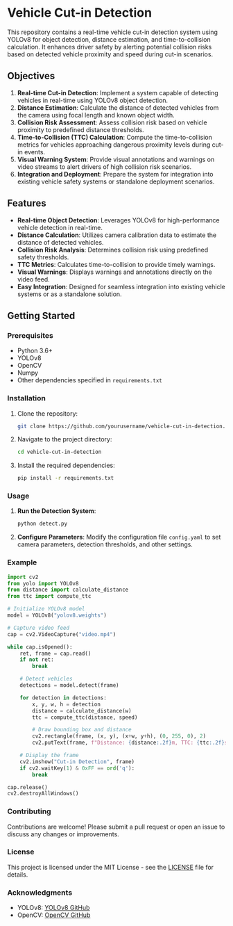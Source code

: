 # Vehicle Cut-in Detection

This repository contains a real-time vehicle cut-in detection system using YOLOv8 for object detection, distance estimation, and time-to-collision calculation. It enhances driver safety by alerting potential collision risks based on detected vehicle proximity and speed during cut-in scenarios.

## Objectives

1. **Real-time Cut-in Detection**: Implement a system capable of detecting vehicles in real-time using YOLOv8 object detection.
2. **Distance Estimation**: Calculate the distance of detected vehicles from the camera using focal length and known object width.
3. **Collision Risk Assessment**: Assess collision risk based on vehicle proximity to predefined distance thresholds.
4. **Time-to-Collision (TTC) Calculation**: Compute the time-to-collision metrics for vehicles approaching dangerous proximity levels during cut-in events.
5. **Visual Warning System**: Provide visual annotations and warnings on video streams to alert drivers of high collision risk scenarios.
6. **Integration and Deployment**: Prepare the system for integration into existing vehicle safety systems or standalone deployment scenarios.

## Features

- **Real-time Object Detection**: Leverages YOLOv8 for high-performance vehicle detection in real-time.
- **Distance Calculation**: Utilizes camera calibration data to estimate the distance of detected vehicles.
- **Collision Risk Analysis**: Determines collision risk using predefined safety thresholds.
- **TTC Metrics**: Calculates time-to-collision to provide timely warnings.
- **Visual Warnings**: Displays warnings and annotations directly on the video feed.
- **Easy Integration**: Designed for seamless integration into existing vehicle systems or as a standalone solution.

## Getting Started

### Prerequisites

- Python 3.6+
- YOLOv8
- OpenCV
- Numpy
- Other dependencies specified in `requirements.txt`

### Installation

1. Clone the repository:
    ```sh
    git clone https://github.com/yourusername/vehicle-cut-in-detection.git
    ```
2. Navigate to the project directory:
    ```sh
    cd vehicle-cut-in-detection
    ```
3. Install the required dependencies:
    ```sh
    pip install -r requirements.txt
    ```

### Usage

1. **Run the Detection System**:
    ```sh
    python detect.py
    ```
2. **Configure Parameters**: Modify the configuration file `config.yaml` to set camera parameters, detection thresholds, and other settings.

### Example

```python
import cv2
from yolo import YOLOv8
from distance import calculate_distance
from ttc import compute_ttc

# Initialize YOLOv8 model
model = YOLOv8("yolov8.weights")

# Capture video feed
cap = cv2.VideoCapture("video.mp4")

while cap.isOpened():
    ret, frame = cap.read()
    if not ret:
        break

    # Detect vehicles
    detections = model.detect(frame)

    for detection in detections:
        x, y, w, h = detection
        distance = calculate_distance(w)
        ttc = compute_ttc(distance, speed)

        # Draw bounding box and distance
        cv2.rectangle(frame, (x, y), (x+w, y+h), (0, 255, 0), 2)
        cv2.putText(frame, f"Distance: {distance:.2f}m, TTC: {ttc:.2f}s", (x, y-10), cv2.FONT_HERSHEY_SIMPLEX, 0.5, (0, 255, 0), 2)

    # Display the frame
    cv2.imshow("Cut-in Detection", frame)
    if cv2.waitKey(1) & 0xFF == ord('q'):
        break

cap.release()
cv2.destroyAllWindows()
```

### Contributing

Contributions are welcome! Please submit a pull request or open an issue to discuss any changes or improvements.

### License

This project is licensed under the MIT License - see the [LICENSE](LICENSE) file for details.

### Acknowledgments

- YOLOv8: [YOLOv8 GitHub](https://github.com/ultralytics/yolov8)
- OpenCV: [OpenCV GitHub](https://github.com/opencv/opencv)

